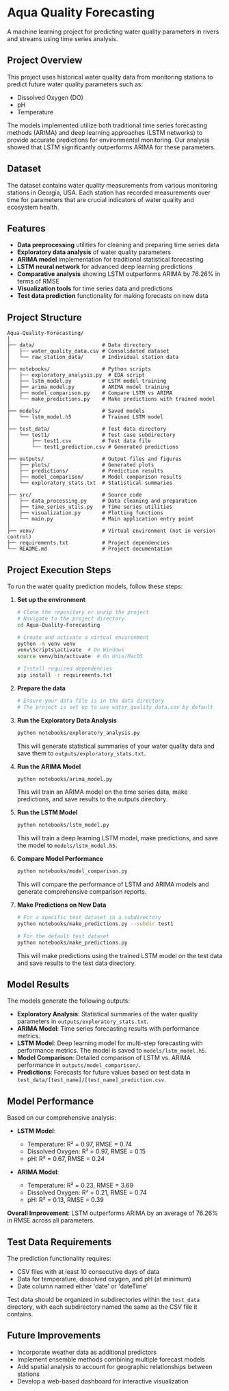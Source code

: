 # Aqua Quality Forecasting

A machine learning project for predicting water quality parameters in rivers and streams using time series analysis.

## Project Overview

This project uses historical water quality data from monitoring stations to predict future water quality parameters such as:
- Dissolved Oxygen (DO)
- pH
- Temperature

The models implemented utilize both traditional time series forecasting methods (ARIMA) and deep learning approaches (LSTM networks) to provide accurate predictions for environmental monitoring. Our analysis showed that LSTM significantly outperforms ARIMA for these parameters.

## Dataset

The dataset contains water quality measurements from various monitoring stations in Georgia, USA. Each station has recorded measurements over time for parameters that are crucial indicators of water quality and ecosystem health.

## Features

- **Data preprocessing** utilities for cleaning and preparing time series data
- **Exploratory data analysis** of water quality parameters
- **ARIMA model** implementation for traditional statistical forecasting
- **LSTM neural network** for advanced deep learning predictions
- **Comparative analysis** showing LSTM outperforms ARIMA by 76.26% in terms of RMSE
- **Visualization tools** for time series data and predictions
- **Test data prediction** functionality for making forecasts on new data

## Project Structure

```
Aqua-Quality-Forecasting/
│
├── data/                      # Data directory
│   ├── water_quality_data.csv # Consolidated dataset
│   └── raw_station_data/      # Individual station data
│
├── notebooks/                 # Python scripts
│   ├── exploratory_analysis.py  # EDA script
│   ├── lstm_model.py          # LSTM model training
│   ├── arima_model.py         # ARIMA model training
│   ├── model_comparison.py    # Compare LSTM vs ARIMA
│   └── make_predictions.py    # Make predictions with trained model
│
├── models/                    # Saved models
│   └── lstm_model.h5          # Trained LSTM model
│
├── test_data/                 # Test data directory
│   └── test1/                 # Test case subdirectory
│       ├── test1.csv          # Test data file
│       └── test1_prediction.csv # Generated predictions
│
├── outputs/                   # Output files and figures
│   ├── plots/                 # Generated plots
│   ├── predictions/           # Prediction results
│   ├── model_comparison/      # Model comparison results
│   └── exploratory_stats.txt  # Statistical summaries
│
├── src/                       # Source code
│   ├── data_processing.py     # Data cleaning and preparation
│   ├── time_series_utils.py   # Time series utilities
│   ├── visualization.py       # Plotting functions
│   └── main.py                # Main application entry point
│
├── venv/                      # Virtual environment (not in version control)
├── requirements.txt           # Project dependencies
└── README.md                  # Project documentation
```

## Project Execution Steps

To run the water quality prediction models, follow these steps:

1. **Set up the environment**
   ```bash
   # Clone the repository or unzip the project
   # Navigate to the project directory
   cd Aqua-Quality-Forecasting
   
   # Create and activate a virtual environment
   python -m venv venv
   venv\Scripts\activate  # On Windows
   source venv/bin/activate  # On Unix/MacOS
   
   # Install required dependencies
   pip install -r requirements.txt
   ```

2. **Prepare the data**
   ```bash
   # Ensure your data file is in the data directory
   # The project is set up to use water_quality_data.csv by default
   ```

3. **Run the Exploratory Data Analysis**
   ```bash
   python notebooks/exploratory_analysis.py
   ```
   This will generate statistical summaries of your water quality data and save them to `outputs/exploratory_stats.txt`.

4. **Run the ARIMA Model**
   ```bash
   python notebooks/arima_model.py
   ```
   This will train an ARIMA model on the time series data, make predictions, and save results to the outputs directory.

5. **Run the LSTM Model**
   ```bash
   python notebooks/lstm_model.py
   ```
   This will train a deep learning LSTM model, make predictions, and save the model to `models/lstm_model.h5`.

6. **Compare Model Performance**
   ```bash
   python notebooks/model_comparison.py
   ```
   This will compare the performance of LSTM and ARIMA models and generate comprehensive comparison reports.

7. **Make Predictions on New Data**
   ```bash
   # For a specific test dataset in a subdirectory
   python notebooks/make_predictions.py --subdir test1
   
   # For the default test dataset
   python notebooks/make_predictions.py
   ```
   This will make predictions using the trained LSTM model on the test data and save results to the test data directory.

## Model Results

The models generate the following outputs:

- **Exploratory Analysis**: Statistical summaries of the water quality parameters in `outputs/exploratory_stats.txt`.
- **ARIMA Model**: Time series forecasting results with performance metrics.
- **LSTM Model**: Deep learning model for multi-step forecasting with performance metrics. The model is saved to `models/lstm_model.h5`.
- **Model Comparison**: Detailed comparison of LSTM vs. ARIMA performance in `outputs/model_comparison/`.
- **Predictions**: Forecasts for future values based on test data in `test_data/[test_name]/[test_name]_prediction.csv`.

## Model Performance

Based on our comprehensive analysis:

- **LSTM Model**:
  - Temperature: R² = 0.97, RMSE = 0.74
  - Dissolved Oxygen: R² = 0.97, RMSE = 0.15
  - pH: R² = 0.67, RMSE = 0.24

- **ARIMA Model**:
  - Temperature: R² = 0.23, RMSE = 3.69
  - Dissolved Oxygen: R² = 0.21, RMSE = 0.74
  - pH: R² = 0.13, RMSE = 0.39

**Overall Improvement**: LSTM outperforms ARIMA by an average of 76.26% in RMSE across all parameters.

## Test Data Requirements

The prediction functionality requires:
- CSV files with at least 10 consecutive days of data
- Data for temperature, dissolved oxygen, and pH (at minimum)
- Date column named either 'date' or 'dateTime'

Test data should be organized in subdirectories within the `test_data` directory, with each subdirectory named the same as the CSV file it contains.

## Future Improvements

- Incorporate weather data as additional predictors
- Implement ensemble methods combining multiple forecast models
- Add spatial analysis to account for geographic relationships between stations
- Develop a web-based dashboard for interactive visualization

